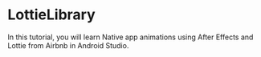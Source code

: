 # LottieLibrary
In this tutorial, you will learn Native app animations using After Effects and Lottie from Airbnb in Android Studio.
